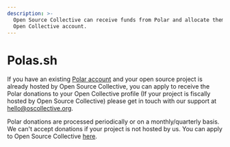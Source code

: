```yaml
---
description: >-
  Open Source Collective can receive funds from Polar and allocate them to your
  Open Collective account.
---
```


# Polas.sh

If you have an existing [Polar account](https://polar.sh/) and  your open source project is already hosted by Open Source Collective, you can apply to receive the Polar donations to your Open Collective profile (If your project is fiscally hosted by Open Source Collective) please get in touch with our support at hello@oscollective.org. &#x20;

Polar donations are processed periodically or on a monthly/quarterly basis. We can't accept donations if your project is not hosted by us. You can apply to Open Source Collective [here](https://opencollective.com/opensource/apply). &#x20;
